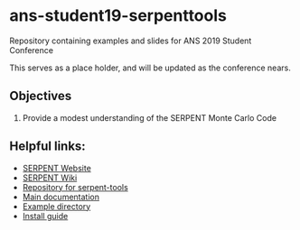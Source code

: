 # ans-student19-serpenttools
Repository containing examples and slides for ANS 2019 Student Conference

This serves as a place holder, and will be updated as the conference nears.

## Objectives
1. Provide a modest understanding of the SERPENT Monte Carlo Code

## Helpful links:
- [SERPENT Website](http://montecarlo.vtt.fi)
- [SERPENT Wiki](http://serpent.vtt.fi/mediawiki/index.php/Main_Page)
- [Repository for serpent-tools](https://github.com/CORE-GATECH-GROUP/serpent-tools)
- [Main documentation](https://serpent-tools.readthedocs.io/en/latest/)
- [Example directory](https://serpent-tools.readthedocs.io/en/latest/examples/index.html)
- [Install guide](https://serpent-tools.readthedocs.io/en/latest/install.html)
